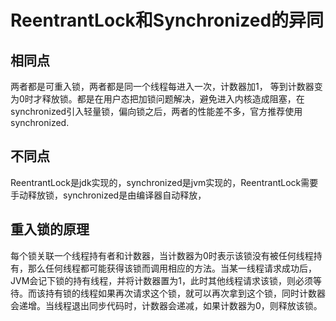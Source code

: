 # ReentrantLock和Synchronized的异同

## 相同点
两者都是可重入锁，两者都是同一个线程每进入一次，计数器加1， 等到计数器变为0时才释放锁。都是在用户态把加锁问题解决，避免进入内核造成阻塞，在synchronized引入轻量锁，偏向锁之后，两者的性能差不多，官方推荐使用synchronized.

## 不同点
ReentrantLock是jdk实现的，synchronized是jvm实现的，ReentrantLock需要手动释放锁，synchronized是由编译器自动释放，


## 重入锁的原理
每个锁关联一个线程持有者和计数器，当计数器为0时表示该锁没有被任何线程持有，那么任何线程都可能获得该锁而调用相应的方法。当某一线程请求成功后，JVM会记下锁的持有线程，并将计数器置为1，此时其他线程请求该锁，则必须等待。而该持有锁的线程如果再次请求这个锁，就可以再次拿到这个锁，同时计数器会递增。当线程退出同步代码时，计数器会递减，如果计数器为0，则释放该锁。

